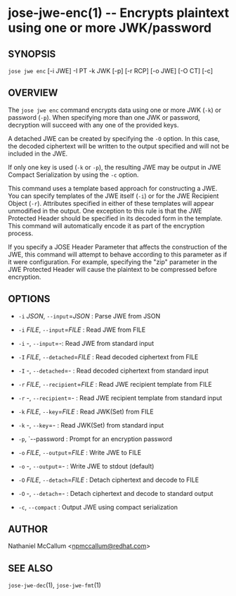 jose-jwe-enc(1) -- Encrypts plaintext using one or more JWK/password
====================================================================

## SYNOPSIS

`jose jwe enc` [-i JWE] -I PT -k JWK [-p] [-r RCP] [-o JWE] [-O CT] [-c]

## OVERVIEW

The `jose jwe enc` command encrypts data using one or more JWK (`-k`) or
password (`-p`). When specifying more than one JWK or password, decryption
will succeed with any one of the provided keys.

A detached JWE can be created by specifying the `-O` option. In this case,
the decoded ciphertext will be written to the output specified and will not
be included in the JWE.

If only one key is used (`-k` or `-p`), the resulting JWE may be output in
JWE Compact Serialization by using the `-c` option.

This command uses a template based approach for constructing a JWE. You can
specify templates of the JWE itself (`-i`) or for the JWE Recipient Object
(`-r`). Attributes specified in either of these templates will appear
unmodified in the output. One exception to this rule is that the JWE Protected
Header should be specified in its decoded form in the template. This command
will automatically encode it as part of the encryption process.

If you specify a JOSE Header Parameter that affects the construction of the
JWE, this command will attempt to behave according to this parameter as if it
were configuration. For example, specifying the "zip" parameter in the JWE
Protected Header will cause the plaintext to be compressed before encryption.

## OPTIONS

*  `-i` _JSON_, `--input`=_JSON_ :
  Parse JWE from JSON

*  `-i` _FILE_, `--input`=_FILE_ :
  Read JWE from FILE

*  `-i` -, `--input`=-:
  Read JWE from standard input

*  `-I` _FILE_, `--detached`=_FILE_ :
  Read decoded ciphertext from FILE

*  `-I` -, `--detached`=- :
  Read decoded ciphertext from standard input

*  `-r` _FILE_, `--recipient`=_FILE_ :
  Read JWE recipient template from FILE

*  `-r` -, `--recipient`=- :
  Read JWE recipient template from standard input

*  `-k` _FILE_, `--key`=_FILE_ :
  Read JWK(Set) from FILE

*  `-k` -, `--key`=- :
  Read JWK(Set) from standard input

*  `-p`, `--password :
  Prompt for an encryption password

*  `-o` _FILE_, `--output`=_FILE_ :
  Write JWE to FILE

*  `-o` -, `--output`=- :
  Write JWE to stdout (default)

*  `-O` _FILE_, `--detach`=_FILE_ :
  Detach ciphertext and decode to FILE

*  `-O` -, `--detach`=- :
  Detach ciphertext and decode to standard output

*  `-c`, `--compact` :
  Output JWE using compact serialization

## AUTHOR

Nathaniel McCallum &lt;npmccallum@redhat.com&gt;

## SEE ALSO

`jose-jwe-dec`(1),
`jose-jwe-fmt`(1)
